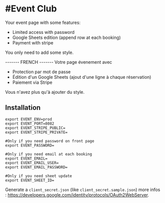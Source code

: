 #Event Club
=================
Your event page with some features:
- Limited access with password
- Google Sheets edition (append row at each booking)
- Payment with stripe

You only need to add some style.

------- FRENCH -------
Votre page évenement avec
- Protection par mot de passe
- Édition d'un Google Sheets (ajout d'une ligne à chaque réservation)
- Paiement via Stripe

Vous n'avez plus qu'à ajouter du style.

## Installation

```
export EVENT_ENV=prod
export EVENT_PORT=8082
export EVENT_STRIPE_PUBLIC=
export EVENT_STRIPE_PRIVATE=

#Only if you need password on front page
export EVENT_PASSWORD=

#Only if you need email at each booking
export EVENT_EMAIL=
export EVENT_EMAIL_USER=
export EVENT_EMAIL_PASSWORD=

#Only if you need sheet update
export EVENT_SHEET_ID=
```

Generate a `client_secret.json` (like `client_secret.sample.json`) more infos : https://developers.google.com/identity/protocols/OAuth2WebServer.


